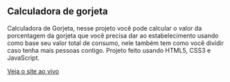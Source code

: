## Calculadora de gorjeta

Calculadora de Gorjeta, nesse projeto você pode calcular o valor da porcentagem da gorjeta que você precisa dar ao estabelecimento usando como base seu valor total de consumo, nele também tem como você dividir caso tenha mais pessoas contigo. Projeto feito usando HTML5, CSS3 e JavaScript.

<a href="https://calculagorjeta.abismodev.com/">Veja o site ao vivo</a>
